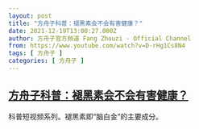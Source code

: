 ```yaml
---
layout: post
title: "方舟子科普：褪黑素会不会有害健康？"
date: 2021-12-19T13:00:27.000Z
author: 方舟子官方频道 Fang Zhouzi - Official Channel
from: https://www.youtube.com/watch?v=D-rHg1Cs8N4
tags: [ 方舟子 ]
categories: [ 方舟子 ]
---
```

<!--1639918827000-->
[方舟子科普：褪黑素会不会有害健康？](https://www.youtube.com/watch?v=D-rHg1Cs8N4)
------

<div>
科普短视频系列。褪黑素即“脑白金”的主要成分。
</div>

